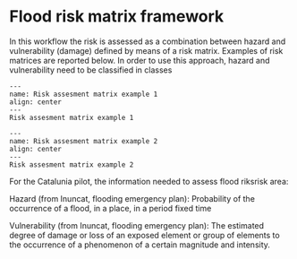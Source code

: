 # Flood risk matrix framework

In this workflow the risk is assessed as a combination between hazard and vulnerability (damage) defined by means of a risk matrix. Examples of risk matrices are reported below. In order to use this approach, hazard and vulnerability need to be classified in classes 

```{figure} ../../images/image8.png
---
name: Risk assesment matrix example 1
align: center
---
Risk assesment matrix example 1
```

```{figure} ../../images/image9.png
---
name: Risk assesment matrix example 2
align: center
---
Risk assesment matrix example 2
```

For the Catalunia pilot, the information needed to assess flood riksrisk area: 

Hazard (from Inuncat, flooding emergency plan): Probability of the occurrence of a flood, in a place, in a period fixed time  

Vulnerability (from Inuncat, flooding emergency plan): The estimated degree of damage or loss of an exposed element or group of elements to the occurrence of a phenomenon of a certain magnitude and intensity.  

 